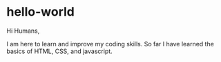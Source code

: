 # hello-world
Hi Humans,

I am here to learn and improve my coding skills.
So far I have learned the basics of HTML, CSS, and javascript.
